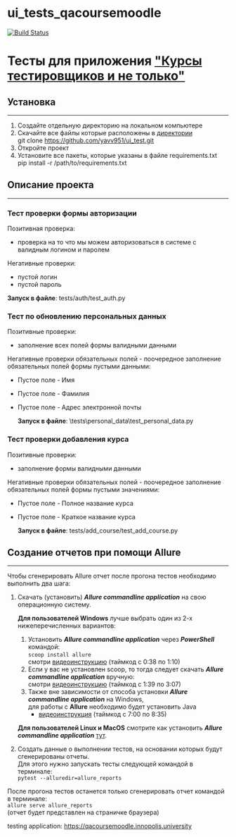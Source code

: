 # ui_tests_qacoursemoodle

[![Build Status](https://app.travis-ci.com/yavv951/UI_test.svg?branch=master)](https://app.travis-ci.com/yavv951/UI_test)

# Тесты для приложения ["Курсы тестировщиков и не только"](https://qacoursemoodle.innopolis.university)

## Установка

***

1. Создайте отдельную директорию на локальном компьютере
2. Скачайте все файлы которые расположены в [директории](https://github.com/yavv951/UI_test) <br>
   git clone https://github.com/yavv951/ui_test.git
3. Откройте проект
4. Установите все пакеты, которые указаны в файле requirements.txt <br>
   pip install -r /path/to/requirements.txt

## Описание проекта

***

### Тест проверки формы авторизации

Позитивная проверка:

* проверка на то что мы можем авторизоваться в системе с валидным логином и паролем<br>

Негативные проверки:

* пустой логин
* пустой пароль

__Запуск в файле__: tests/auth/test_auth.py

### Тест по обновлению персональных данных

Позитивные проверки:

* заполнение всех полей формы валидными данными

Негативные проверки обязательных полей - поочередное заполнение обязательных полей формы пустыми данными:

* Пустое поле - Имя
* Пустое поле - Фамилия
* Пустое поле - Адрес электронной почты

  __Запуск в файле__: \tests\personal_data\test_personal_data.py

### Тест проверки добавления курса

Позитивные проверки:

* заполнение формы валидными данными

Негативные проверки обязательных полей - поочередное заполнение обязательных полей формы пустыми значениями:

* Пустое поле - Полное название курса
* Пустое поле - Краткое название курса

  __Запуск в файле__: tests/add_course/test_add_course.py

## Создание отчетов при помощи Allure

***
Чтобы сгенерировать Allure отчет после прогона тестов необходимо выполнить два шага:

1. Скачать (установить) _**Allure commandline application**_  на свою операционную систему.

   **Для пользователей Windows** лучше выбрать один из 2-х нижеперечисленных вариантов:
    1) Установить _**Allure commandline application**_ через _**PowerShell**_ командой:
       <br>```scoop install allure```<br>
       смотри [видеоинструкцию](https://www.youtube.com/watch?v=3WuTSDkfuqQ) (таймкод с 0:38 по 1:10)
    2) Если у вас не установлен scoop, то тогда следует скачать _**Allure commandline application**_ вручную:<br>
       смотри [видеоинструкцию](https://www.youtube.com/watch?v=3WuTSDkfuqQ) (таймкод с 1:39 по 3:07)
    3) Также вне зависимости от способа установки _**Allure commandline application**_ на Windows,
       <br>для работы с **Allure** необходимо будет установить Java
        - [видеоинструкция](https://www.youtube.com/watch?v=6qASwPL86MM&t=1352s) (таймкод с 7:00 по 8:35)

   **Для пользователей Linux и MacOS** смотрите как установить
   _**Allure commandline application**_ [тут](https://docs.qameta.io/allure/#_installing_a_commandline).

2. Создать данные о выполнении тестов, на основании которых будут сгенерированы отчеты.
   <br>Для этого нужно запускать тесты следующей командой в терминале:<br>```pytest --alluredir=allure_reports```

После прогона тестов останется только сгенерировать отчет командой в терминале:
<br>```allure serve allure_reports```<br>(отчет будет представлен на страничке браузера)

testing application: https://qacoursemoodle.innopolis.university

